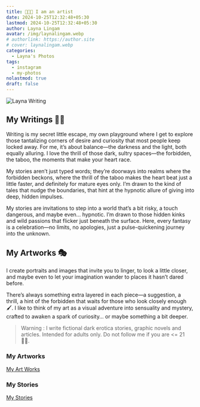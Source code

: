 ```yaml
---
title: 👩🏻‍🎨 I am an artist
date: 2024-10-25T12:32:48+05:30
lastmod: 2024-10-25T12:32:48+05:30
author: Layna Lingam
avatar: /img/laynalingam.webp
# authorlink: https://author.site
# cover: laynalingam.webp
categories:
  - Layna's Photos
tags:
  - instagram
  - my-photos
nolastmod: true
draft: false
---
```


![Layna Writing](/img/layna_write.png)

## My Writings ✍🏻

Writing is my secret little escape, my own playground where I get to explore those tantalizing corners of desire and curiosity that most people keep locked away. For me, it’s about balance—the darkness and the light, both equally alluring. I love the thrill of those dark, sultry spaces—the forbidden, the taboo, the moments that make your heart race.

My stories aren’t just typed words; they’re doorways into realms where the forbidden beckons, where the thrill of the taboo makes the heart beat just a little faster, and definitely for mature eyes only. I’m drawn to the kind of tales that nudge the boundaries, that hint at the hypnotic allure of giving into deep, hidden impulses.

My stories are invitations to step into a world that’s a bit risky, a touch dangerous, and maybe even… hypnotic. I’m drawn to those hidden kinks and wild passions that flicker just beneath the surface. Here, every fantasy is a celebration—no limits, no apologies, just a pulse-quickening journey into the unknown.

## My Artworks 🎭

I create portraits and images that invite you to linger, to look a little closer, and maybe even to let your imagination wander to places it hasn’t dared before.

There’s always something extra layered in each piece—a suggestion, a thrill, a hint of the forbidden that waits for those who look closely enough 🖌️. I like to think of my art as a visual adventure into sensuality and mystery, crafted to awaken a spark of curiosity… or maybe something a bit deeper.

> Warning : I write fictional dark erotica stories, graphic novels and articles. Intended for adults only. Do not follow me if you are <= 21 👶🏻.

### My Artworks

[My Art Works](https://civitai.com/user/LaynaLingam/posts?sort=Newest)

### My Stories

[My Stories](https://chyoa.com/story/Hypnotic-Bonds.64081)
